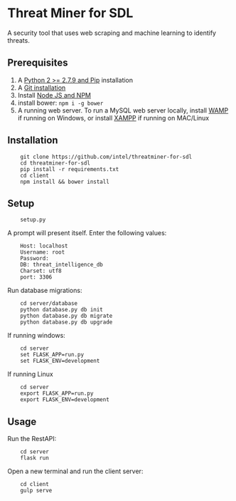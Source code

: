 # Threat Miner for SDL

A security tool that uses web scraping and machine learning to identify threats.

## Prerequisites
1. A [Python 2 >= 2.7.9 and Pip](https://github.com/BurntSushi/nfldb/wiki/Python-&-pip-Windows-installation) installation
2. A [Git installation](https://git-scm.com/downloads)
3. Install [Node JS and NPM](https://www.npmjs.com/get-npm)
4. install bower: `npm i -g bower`
5. A running web server. To run a MySQL web server locally, install [WAMP](http://www.wampserver.com/en/) if running on Windows, or install [XAMPP](https://www.apachefriends.org/index.html) if running on MAC/Linux

## Installation
```no-highlight
    git clone https://github.com/intel/threatminer-for-sdl
    cd threatminer-for-sdl
    pip install -r requirements.txt
    cd client
    npm install && bower install
```

## Setup
```no-highlight
    setup.py
```
A prompt will present itself. Enter the following values:
```no-highlight
    Host: localhost
    Username: root
    Password:
    DB: threat_intelligence_db
    Charset: utf8
    port: 3306
```
Run database migrations:
```no-highlight
    cd server/database
    python database.py db init
    python database.py db migrate
    python database.py db upgrade
```

If running windows:
```no-highlight
    cd server
    set FLASK_APP=run.py
    set FLASK_ENV=development
```

If running Linux
```no-highlight
    cd server
    export FLASK_APP=run.py
    export FLASK_ENV=development
```

## Usage
Run the RestAPI:
```no-highlight
    cd server
    flask run
```
Open a new terminal and run the client server:
```no-highlight
    cd client
    gulp serve
```
